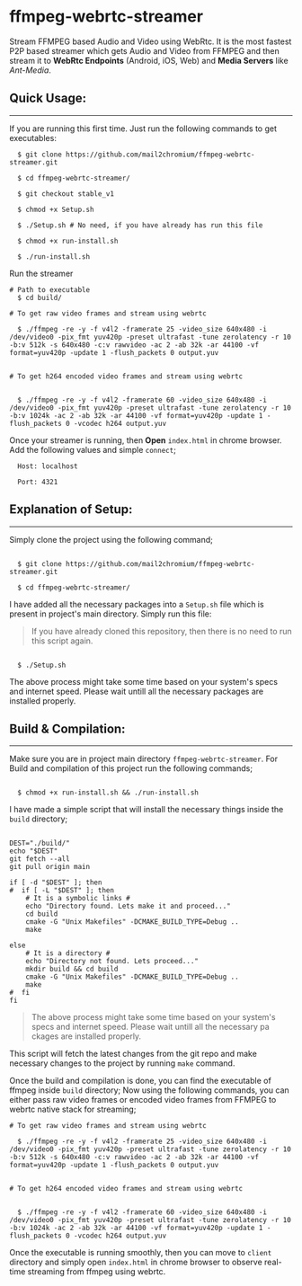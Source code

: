 # ffmpeg-webrtc-streamer
Stream FFMPEG based Audio and Video using WebRtc. It is the most fastest P2P based streamer which gets Audio and Video from FFMPEG and then stream it to **WebRtc Endpoints** (Android, iOS, Web) and **Media Servers** like *Ant-Media*.


## Quick Usage:
-----

If you are running this first time. Just run the following commands to get executables:

```
  $ git clone https://github.com/mail2chromium/ffmpeg-webrtc-streamer.git
  
  $ cd ffmpeg-webrtc-streamer/

  $ git checkout stable_v1

  $ chmod +x Setup.sh

  $ ./Setup.sh # No need, if you have already has run this file

  $ chmod +x run-install.sh

  $ ./run-install.sh

```

Run the streamer

```
# Path to executable
  $ cd build/

# To get raw video frames and stream using webrtc

  $ ./ffmpeg -re -y -f v4l2 -framerate 25 -video_size 640x480 -i /dev/video0 -pix_fmt yuv420p -preset ultrafast -tune zerolatency -r 10 -b:v 512k -s 640x480 -c:v rawvideo -ac 2 -ab 32k -ar 44100 -vf format=yuv420p -update 1 -flush_packets 0 output.yuv


# To get h264 encoded video frames and stream using webrtc


  $ ./ffmpeg -re -y -f v4l2 -framerate 60 -video_size 640x480 -i /dev/video0 -pix_fmt yuv420p -preset ultrafast -tune zerolatency -r 10 -b:v 1024k -ac 2 -ab 32k -ar 44100 -vf format=yuv420p -update 1 -flush_packets 0 -vcodec h264 output.yuv

```

Once your streamer is running, then **Open** `index.html` in chrome browser. Add the following values and simple `connect`;

```
  Host: localhost

  Port: 4321

```


## Explanation of Setup:
-----

Simply clone the project using the following command;

```

  $ git clone https://github.com/mail2chromium/ffmpeg-webrtc-streamer.git
  
  $ cd ffmpeg-webrtc-streamer/

```

I have added all the necessary packages into a `Setup.sh` file which is present in project's main directory. Simply run this file:

> If you have already cloned this repository, then there is no need to run this script again. 

```

  $ ./Setup.sh

```

The above process might take some time based on your system's specs and internet speed. Please wait untill all the necessary packages are installed properly.

## Build & Compilation:
------

Make sure you are in project main directory `ffmpeg-webrtc-streamer`. For Build and compilation of this project run the following commands;

```

  $ chmod +x run-install.sh && ./run-install.sh

```

I have made a simple script that will install the necessary things inside the `build` directory;

```

DEST="./build/"
echo "$DEST"
git fetch --all
git pull origin main

if [ -d "$DEST" ]; then
#  if [ -L "$DEST" ]; then
    # It is a symbolic links #
    echo "Directory found. Lets make it and proceed..."
    cd build
    cmake -G "Unix Makefiles" -DCMAKE_BUILD_TYPE=Debug ..
    make

else
    # It is a directory #
    echo "Directory not found. Lets proceed..."
    mkdir build && cd build
    cmake -G "Unix Makefiles" -DCMAKE_BUILD_TYPE=Debug ..
    make
#  fi
fi

```

> The above process might take some time based on your system's specs and internet speed. Please wait untill all the necessary pa ckages are installed properly. 

This script will fetch the latest changes from the git repo and make necessary changes to the project by running `make` command.

Once the build and compilation is done, you can find the executable of ffmpeg inside `build` directory; Now using the following commands, you can either pass raw video frames or encoded video frames from FFMPEG to webrtc native stack for streaming;

```
# To get raw video frames and stream using webrtc

  $ ./ffmpeg -re -y -f v4l2 -framerate 25 -video_size 640x480 -i /dev/video0 -pix_fmt yuv420p -preset ultrafast -tune zerolatency -r 10 -b:v 512k -s 640x480 -c:v rawvideo -ac 2 -ab 32k -ar 44100 -vf format=yuv420p -update 1 -flush_packets 0 output.yuv


# To get h264 encoded video frames and stream using webrtc


  $ ./ffmpeg -re -y -f v4l2 -framerate 60 -video_size 640x480 -i /dev/video0 -pix_fmt yuv420p -preset ultrafast -tune zerolatency -r 10 -b:v 1024k -ac 2 -ab 32k -ar 44100 -vf format=yuv420p -update 1 -flush_packets 0 -vcodec h264 output.yuv

```

Once the executable is running smoothly, then you can move to `client` directory and simply open `index.html` in chrome browser to observe real-time streaming from ffmpeg using webrtc.
